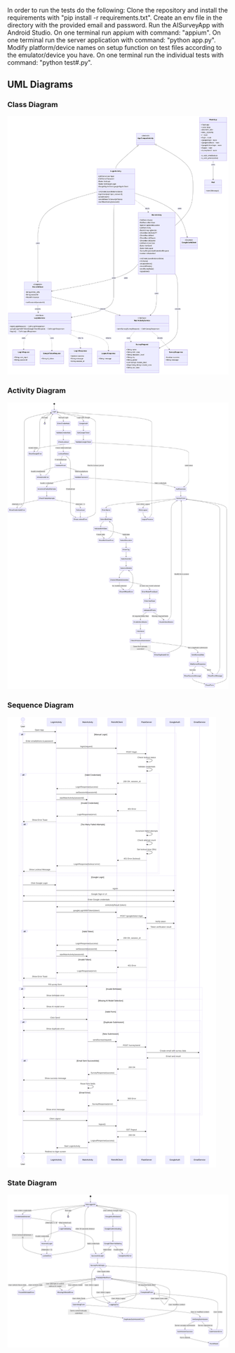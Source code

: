 In order to run the tests do the following:
Clone the repository and install the requirements with "pip install -r requirements.txt".
Create an env file in the directory with the provided email and password.
Run the AISurveyApp with Android Studio.
On one terminal run appium with command: "appium".
On one terminal run the server application with command: "python app.py".
Modify platform/device names on setup function on test files according to the emulator/device you have.
On one terminal run the individual tests with command: "python test#.py".

## UML Diagrams

### Class Diagram

![Class Diagram](./mermaid-diagrams/class-diagram-new.png)

### Activity Diagram

![Activity Diagram](./mermaid-diagrams/activity-diagram-new.png)

### Sequence Diagram

![Sequence Diagram](./mermaid-diagrams/sequence-diagram-new.png)

### State Diagram

![State Diagram](./mermaid-diagrams/state-diagram-new.png)
